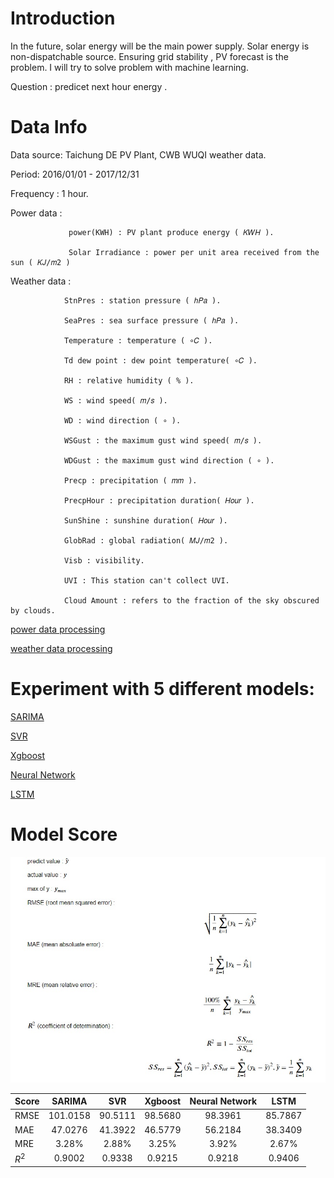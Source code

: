# Introduction
In the future, solar energy will be the main power supply. Solar energy is non-dispatchable source. Ensuring grid stability , PV forecast is the problem. I will try to solve problem with machine learning.      

Question : predicet next hour energy .

# Data Info
Data source: Taichung DE PV Plant, CWB WUQI weather data.

Period: 2016/01/01 - 2017/12/31

Frequency : 1 hour.

Power data :
             
                 power(KWH) : PV plant produce energy ( 𝐾𝑊𝐻 ).

                 Solar Irradiance : power per unit area received from the sun ( 𝐾𝐽/𝑚2 )

Weather data :
                
                StnPres : station pressure ( ℎ𝑃𝑎 ).

                SeaPres : sea surface pressure ( ℎ𝑃𝑎 ).

                Temperature : temperature ( ∘𝐶 ).

                Td dew point : dew point temperature( ∘𝐶 ).

                RH : relative humidity ( % ).

                WS : wind speed( 𝑚/𝑠 ).

                WD : wind direction ( ∘ ).

                WSGust : the maximum gust wind speed( 𝑚/𝑠 ).

                WDGust : the maximum gust wind direction ( ∘ ).

                Precp : precipitation ( 𝑚𝑚 ).

                PrecpHour : precipitation duration( 𝐻𝑜𝑢𝑟 ).

                SunShine : sunshine duration( 𝐻𝑜𝑢𝑟 ).

                GlobRad : global radiation( 𝑀𝐽/𝑚2 ).

                Visb : visibility.

                UVI : This station can't collect UVI.

                Cloud Amount : refers to the fraction of the sky obscured by clouds.
 
 [power data processing](https://github.com/Eudyptla/Time-Series-PV-Forecast-/blob/main/Manipulating_Taichung_DE_Power_and_Solar_Irradiance.ipynb)
 
 [weather data processing](https://github.com/Eudyptla/Time-Series-PV-Forecast-/blob/main/Manipulating_WUQI_Weather_and_Merge_Power_Data.ipynb)
               
# Experiment with 5 different models:

[SARIMA](https://github.com/Eudyptla/Time-Series-PV-Forecast-/blob/main/TaiChung_DE_Forecast_SARIMA.ipynb)

[SVR](https://github.com/Eudyptla/Time-Series-PV-Forecast-/blob/main/TaiChung_DE_Forecast_SVR.ipynb)

[Xgboost](https://github.com/Eudyptla/Time-Series-PV-Forecast-/blob/main/Taichung_DE_PV_Forecast_Xgboost.ipynb)

[Neural Network](https://github.com/Eudyptla/Time-Series-PV-Forecast-/blob/main/Taichung_DE_Forecast_Neural_network.ipynb)

[LSTM](https://github.com/Eudyptla/Time-Series-PV-Forecast-/blob/main/Taichung_DE_PV_Forecast_LSTM.ipynb) 

# Model Score 

![title](image/Model_score.jpg)


Score   | SARIMA    | SVR       | Xgboost   | Neural Network| LSTM
--------|:---------:|:---------:|:---------:|:---------:    |:--------:
RMSE    | 101.0158  |  90.5111  | 98.5680   | 98.3961       |85.7867
MAE     | 47.0276   |  41.3922  |  46.5779  | 56.2184       |38.3409
MRE     | 3.28%     | 2.88%     |  3.25%    | 3.92%         |2.67%
$R^{2}$ | 0.9002    | 0.9338    |  0.9215   | 0.9218        |0.9406





